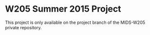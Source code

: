# W205 Summer 2015 Project

This project is only available on the project branch of the MIDS-W205 private repository.